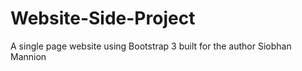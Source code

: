 # Website-Side-Project
A single page website using Bootstrap 3 built for the author Siobhan Mannion
<link href="http://www.siobhanmannion.com">


